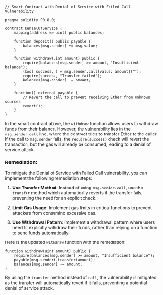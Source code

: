 ```solidity
// Smart Contract with Denial of Service with Failed Call Vulnerability

pragma solidity ^0.8.0;

contract DenialOfService {
    mapping(address => uint) public balances;

    function deposit() public payable {
        balances[msg.sender] += msg.value;
    }

    function withdraw(uint amount) public {
        require(balances[msg.sender] >= amount, "Insufficient balance");
        (bool success, ) = msg.sender.call{value: amount}("");
        require(success, "Transfer failed");
        balances[msg.sender] -= amount;
    }

    function() external payable {
        // Revert the call to prevent receiving Ether from unknown sources
        revert();
    }
}
```

In the smart contract above, the `withdraw` function allows users to withdraw funds from their balance. However, the vulnerability lies in the `msg.sender.call` line, where the contract tries to transfer Ether to the caller. If the call to `msg.sender` fails, the `require(success)` check will revert the transaction, but the gas will already be consumed, leading to a denial of service attack.

### Remediation:
To mitigate the Denial of Service with Failed Call vulnerability, you can implement the following remediation steps:

1. **Use Transfer Method**: Instead of using `msg.sender.call`, use the `transfer` method which automatically reverts if the transfer fails, preventing the need for an explicit check.

2. **Limit Gas Usage**: Implement gas limits in critical functions to prevent attackers from consuming excessive gas.

3. **Use Withdrawal Pattern**: Implement a withdrawal pattern where users need to explicitly withdraw their funds, rather than relying on a function to send funds automatically.

Here is the updated `withdraw` function with the remediation:

```solidity
function withdraw(uint amount) public {
    require(balances[msg.sender] >= amount, "Insufficient balance");
    payable(msg.sender).transfer(amount);
    balances[msg.sender] -= amount;
}
```

By using the `transfer` method instead of `call`, the vulnerability is mitigated as the transfer will automatically revert if it fails, preventing a potential denial of service attack.
